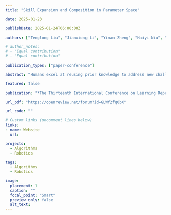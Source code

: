 ```yaml
---
title: "Skill Expansion and Composition in Parameter Space"

date: 2025-01-23

publishDate: 2025-01-24T06:00:00Z

authors: ["Tenglong Liu", "Jianxiong Li", "Yinan Zheng", "Haiyi Niu", "Yixing Lan", "Xin Xu", "Xianyuan Zhan"]

# author_notes:
# - "Equal contribution"
# - "Equal contribution"

publication_types: ["paper-conference"]

abstract: "Humans excel at reusing prior knowledge to address new challenges and developing skills while solving problems. This paradigm becomes increasingly popular in the development of autonomous agents, as it develops systems that can self-evolve in response to new challenges like human beings. However, previous methods suffer from limited training efficiency when expanding new skills and fail to fully leverage prior knowledge to facilitate new task learning. We propose Parametric Skill Expansion and Composition (PSEC), a new framework designed to iteratively evolve the agents’ capabilities and efficiently address new challenges by maintaining a manageable skill library. This library can progressively integrate skill primitives as plug-and-play Low-Rank Adaptation (LoRA) modules in parameter-efficient finetuning, facilitating efficient and flexible skill expansion. This structure also enables the direct skill compositions in parameter space by merging LoRA modules that encode different skills, leveraging shared information across skills to effectively program new skills. Based on this, we propose a context-aware modular to dynamically activate different skills to collaboratively handle new tasks. Empowering diverse applications including multi-objective composition, dynamics shift, and continual policy shift, the results on D4RL, DSRL benchmarks, and the DeepMind Control Suite show that PSEC exhibits superior capacity to leverage prior knowledge to efficiently tackle new challenges, as well as expand its skill libraries to evolve the capabilities."

featured: false

publication: "*The Thirteenth International Conference on Learning Representations (ICLR 2025)*"

url_pdf: "https://openreview.net/forum?id=GLWf2fq0bX"

url_code: ""

# Custom links (uncomment lines below)
links:
- name: Website
  url: 

projects: 
  - Algorithms  
  - Robotics

tags:
  - Algorithms
  - Robotics

image:
  placement: 1
  caption: ""
  focal_point: "Smart"
  preview_only: false
  alt_text:
---
```


